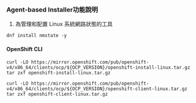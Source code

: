 ### Agent-based Installer功能說明
1. 為管理和配置 Linux 系統網路狀態的工具

```
dnf install nmstate -y
```


#### OpenShift CLI 
```
curl -LO https://mirror.openshift.com/pub/openshift-v4/x86_64/clients/ocp/${OCP_VERSION}/openshift-install-linux.tar.gz
tar zxf openshift-install-linux.tar.gz
```
```
curl -LO https://mirror.openshift.com/pub/openshift-v4/x86_64/clients/ocp/${OCP_VERSION}/openshift-client-linux.tar.gz
tar zxf openshift-client-linux.tar.gz
```


